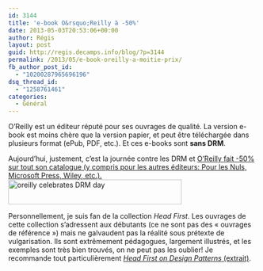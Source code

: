 ```yaml
---
id: 3144
title: 'e-book O&rsquo;Reilly à -50%'
date: 2013-05-03T20:53:06+00:00
author: Régis
layout: post
guid: http://regis.decamps.info/blog/?p=3144
permalink: /2013/05/e-book-oreilly-a-moitie-prix/
fb_author_post_id:
  - "10200287965696196"
dsq_thread_id:
  - "1258761461"
categories:
  - Général
---
```

O&rsquo;Reilly est un éditeur réputé pour ses ouvrages de qualité. La version e-book est moins chère que la version papier, et peut être téléchargée dans plusieurs format (ePub, PDF, etc.). Et ces e-books sont **sans DRM**.

Aujourd&rsquo;hui, justement, c&rsquo;est la journée contre les DRM et <a href="http://www.dpbolvw.net/click-7128227-11364397" target="_top">O&rsquo;Reilly fait -50% sur tout son catalogue (y compris pour les autres éditeurs: Pour les Nuls, Microsoft Press, Wiley, etc.).<br /> <img src="http://regis.decamps.info/blog/wp-content/uploads/2013/05/Capture-d’écran-2013-05-03-à-20.35.55-350x50.png" alt="oreilly celebrates DRM day" width="350" height="50" class="size-medium wp-image-3145" srcset="http://regis.decamps.info/blog/wp-content/uploads/2013/05/Capture-d’écran-2013-05-03-à-20.35.55-350x50.png 350w, http://regis.decamps.info/blog/wp-content/uploads/2013/05/Capture-d’écran-2013-05-03-à-20.35.55-500x71.png 500w, http://regis.decamps.info/blog/wp-content/uploads/2013/05/Capture-d’écran-2013-05-03-à-20.35.55.png 661w" sizes="(max-width: 350px) 100vw, 350px" /><br /> </a><img src="http://www.lduhtrp.net/image-7128227-11364397" width="1" height="1" border="0" />

Personnellement, je suis fan de la collection _Head First_. Les ouvrages de cette collection s&rsquo;adressent aux débutants (ce ne sont pas des « ouvrages de référence ») mais ne galvaudent pas la réalité sous prétexte de vulgarisation. Ils sont extrêmement pédagogues, largement illustrés, et les exemples sont très bien trouvés, on ne peut pas les oublier! Je recommande tout particulièrement [_Head First on Design Patterns_ (extrait)](http://books.google.fr/books?id=LjJcCnNf92kC&printsec=frontcover&hl=fr&source=gbs_atb#v=onepage&q&f=true "Head First on Design Patterns sur Google books").